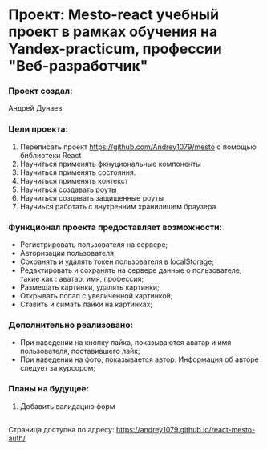 # Проект: Mesto-react учебный проект в рамках обучения на Yandex-practicum, профессии "Веб-разработчик"

### Проект создал:

Андрей Дунаев

### Цели проекта:

1. Переписать проект https://github.com/Andrey1079/mesto с помощью библиотеки React
2. Научиться применять фкнуциональные компоненты
3. Научиться применять состояния.
4. Научиться применять контекст
5. Научиться создавать роуты
6. Научиться создавать защищенные роуты
7. Научиься работать с внутренним хранилищем браузера

### Функционал проекта предоставляет возможности:

- Регистрировать пользователя на сервере;
- Авторизации пользователя;
- Сохранять и удалять токен пользователя в localStorage;
- Редактировать и сохранять на сервере данные о пользователе, такие как : аватар, имя, профессия;
- Размещать картинки, удалять картинки;
- Открывать попап с увеличенной картинкой;
- Ставить и симать лайки на картинках;

### Дополнительно реализовано:

- При наведении на кнопку лайка, показываются аватар и имя пользователя, поставившего лайк;
- При наведении на фото, показывается автор. Информация об авторе следует за курсором;

### Планы на будущее:

1. Добавить валидацию форм

##

Страница доступна по адресу: https://andrey1079.github.io/react-mesto-auth/

